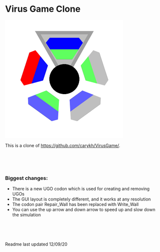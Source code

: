 # Virus Game Clone
![GitHub Logo](/Logo.png)

This is a clone of https://github.com/carykh/VirusGame/.

<br />
<br />
<br />

### Biggest changes:
- There is a new UGO codon which is used for creating and removing UGOs
- The GUI layout is completely different, and it works at any resolution
- The codon pair Repair_Wall has been replaced with Write_Wall
- You can use the up arrow and down arrow to speed up and slow down the simulation

<br />
<br />
<br />

Readme last updated 12/09/20
